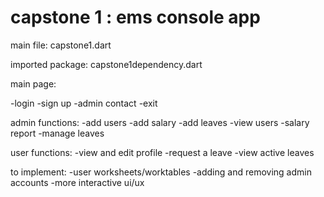 # capstone 1 : ems console app

main file:
capstone1.dart

imported package:
capstone1dependency.dart


main page:

-login
-sign up
-admin contact
-exit


admin functions:
-add users
-add salary
-add leaves
-view users
-salary report
-manage leaves

user functions:
-view and edit profile
-request a leave
-view active leaves


to implement:
-user worksheets/worktables
-adding and removing admin accounts
-more interactive ui/ux
